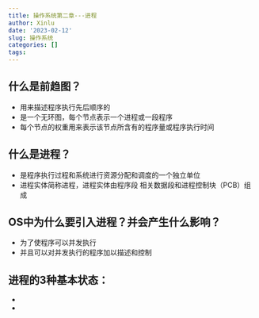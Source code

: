 ```yaml
---
title: 操作系统第二章---进程
author: Xinlu
date: '2023-02-12'
slug: 操作系统
categories: []
tags: 
---
```



## 什么是前趋图？

- 用来描述程序执行先后顺序的
- 是一个无环图，每个节点表示一个进程或一段程序
- 每个节点的权重用来表示该节点所含有的程序量或程序执行时间



## 什么是进程？

- 是程序执行过程和系统进行资源分配和调度的一个独立单位
- 进程实体简称进程，进程实体由程序段  相关数据段和进程控制块（PCB）组成



## OS中为什么要引入进程？并会产生什么影响？

- 为了使程序可以并发执行
- 并且可以对并发执行的程序加以描述和控制



## 进程的3种基本状态：

- 
- 
